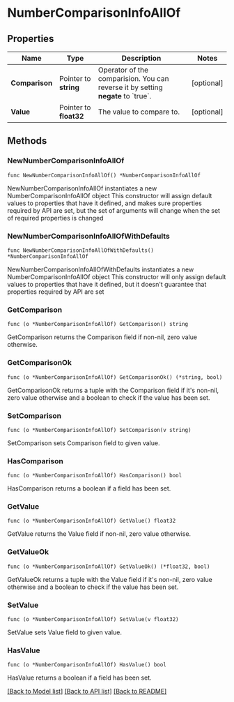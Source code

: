# NumberComparisonInfoAllOf

## Properties

Name | Type | Description | Notes
------------ | ------------- | ------------- | -------------
**Comparison** | Pointer to **string** | Operator of the comparision. You can reverse it by setting **negate** to &#x60;true&#x60;. | [optional] 
**Value** | Pointer to **float32** | The value to compare to. | [optional] 

## Methods

### NewNumberComparisonInfoAllOf

`func NewNumberComparisonInfoAllOf() *NumberComparisonInfoAllOf`

NewNumberComparisonInfoAllOf instantiates a new NumberComparisonInfoAllOf object
This constructor will assign default values to properties that have it defined,
and makes sure properties required by API are set, but the set of arguments
will change when the set of required properties is changed

### NewNumberComparisonInfoAllOfWithDefaults

`func NewNumberComparisonInfoAllOfWithDefaults() *NumberComparisonInfoAllOf`

NewNumberComparisonInfoAllOfWithDefaults instantiates a new NumberComparisonInfoAllOf object
This constructor will only assign default values to properties that have it defined,
but it doesn't guarantee that properties required by API are set

### GetComparison

`func (o *NumberComparisonInfoAllOf) GetComparison() string`

GetComparison returns the Comparison field if non-nil, zero value otherwise.

### GetComparisonOk

`func (o *NumberComparisonInfoAllOf) GetComparisonOk() (*string, bool)`

GetComparisonOk returns a tuple with the Comparison field if it's non-nil, zero value otherwise
and a boolean to check if the value has been set.

### SetComparison

`func (o *NumberComparisonInfoAllOf) SetComparison(v string)`

SetComparison sets Comparison field to given value.

### HasComparison

`func (o *NumberComparisonInfoAllOf) HasComparison() bool`

HasComparison returns a boolean if a field has been set.

### GetValue

`func (o *NumberComparisonInfoAllOf) GetValue() float32`

GetValue returns the Value field if non-nil, zero value otherwise.

### GetValueOk

`func (o *NumberComparisonInfoAllOf) GetValueOk() (*float32, bool)`

GetValueOk returns a tuple with the Value field if it's non-nil, zero value otherwise
and a boolean to check if the value has been set.

### SetValue

`func (o *NumberComparisonInfoAllOf) SetValue(v float32)`

SetValue sets Value field to given value.

### HasValue

`func (o *NumberComparisonInfoAllOf) HasValue() bool`

HasValue returns a boolean if a field has been set.


[[Back to Model list]](../README.md#documentation-for-models) [[Back to API list]](../README.md#documentation-for-api-endpoints) [[Back to README]](../README.md)



